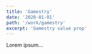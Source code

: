 ```yaml
---
title: 'Gamestry'
date: '2020-01-01'
path: '/work/gamestry'
excerpt: 'Gamestry value prop'
---
```


Lorem ipsum...
